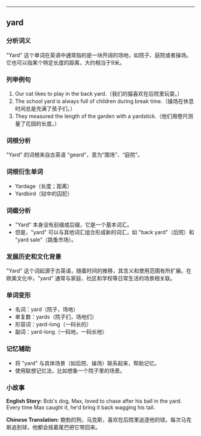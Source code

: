 
---------------
## yard
### 分析词义
"Yard" 这个单词在英语中通常指的是一块开阔的场地，如院子、庭院或者操场。它也可以指某个特定长度的距离，大约相当于9米。

### 列举例句
1. Our cat likes to play in the back yard.（我们的猫喜欢在后院里玩耍。）
2. The school yard is always full of children during break time.（操场在休息时间总是充满了孩子们。）
3. They measured the length of the garden with a yardstick.（他们用卷尺测量了花园的长度。）

### 词根分析
"Yard" 的词根来自古英语 "geard"，意为“围场”、“庭院”。

### 词根衍生单词
- Yardage（长度；距离）
- Yardbird（狱中的囚犯）

### 词缀分析
- "Yard" 本身没有前缀或后缀，它是一个基本词汇。
- 但是，"yard" 可以与其他词汇组合形成新的词汇，如 "back yard"（后院）和 "yard sale"（跳蚤市场）。

### 发展历史和文化背景
"Yard" 这个词起源于古英语，随着时间的推移，其含义和使用范围有所扩展。在欧美文化中，"yard" 通常与家庭、社区和学校等日常生活的场景相关联。

### 单词变形
- 名词：yard（院子，场地）
- 单复数：yards（院子们，场地们）
- 形容词：yard-long（一码长的）
- 副词：yard-long（一码地，一码长地）

### 记忆辅助
- 将 "yard" 与具体场景（如后院、操场）联系起来，帮助记忆。
- 使用联想记忆法，比如想象一个院子里的场景。

### 小故事
**English Story:**
Bob's dog, Max, loved to chase after his ball in the yard. Every time Max caught it, he'd bring it back wagging his tail.

**Chinese Translation:**
鲍勃的狗，马克斯，喜欢在后院里追逐他的球。每次马克斯追到球，他都会摇着尾巴把它带回来。

